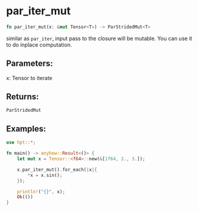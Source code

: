 # par_iter_mut
```rust
fn par_iter_mut(x: &mut Tensor<T>) -> ParStridedMut<T>
```

similar as `par_iter`, input pass to the closure will be mutable. You can use it to do inplace computation.

## Parameters:

x: Tensor to iterate

## Returns:

`ParStridedMut`

## Examples:
```rust
use hpt::*;

fn main() -> anyhow::Result<()> {
    let mut x = Tensor::<f64>::new(&[1f64, 2., 3.]);

    x.par_iter_mut().for_each(|x|{
        *x = x.sin();
    });

    println!("{}", x);
    Ok(())
}
```